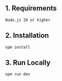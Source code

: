 ## 1. Requirements

`Node.js 20 or higher`

## 2. Installation

`npm install`

## 3. Run Locally

`npm run dev`
